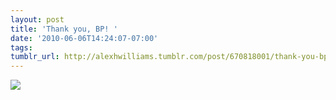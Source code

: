 ```yaml
---
layout: post
title: 'Thank you, BP! '
date: '2010-06-06T14:24:07-07:00'
tags: 
tumblr_url: http://alexhwilliams.tumblr.com/post/670818001/thank-you-bp
---
```

<img src="http://25.media.tumblr.com/tumblr_l3m3g81OiM1qz5a5ao1_500.jpg"/>
